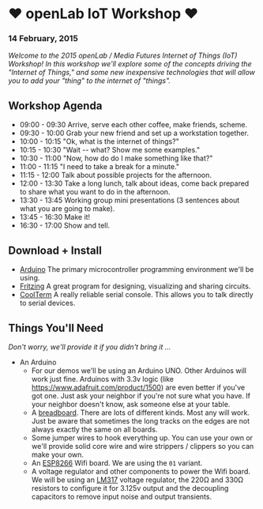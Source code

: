 ❤ openLab IoT Workshop ❤
=========================
### 14 February, 2015

_Welcome to the 2015 openLab / Media Futures Internet of Things (IoT) Workshop! In this workshop we'll explore some of the concepts driving the "Internet of Things," and some new inexpensive technologies that will allow you to add your "thing" to the internet of "things"._

## Workshop Agenda
- 09:00 - 09:30 Arrive, serve each other coffee, make friends, scheme.
- 09:30 - 10:00 Grab your new friend and set up a workstation together.
- 10:00 - 10:15 "Ok, what is the internet of things?"
- 10:15 - 10:30 "Wait -- what? Show me some examples."
- 10:30 - 11:00 "Now, how do do I make something like that?"
- 11:00 - 11:15 "I need to take a break for a minute."
- 11:15 - 12:00 Talk about possible projects for the afternoon.
- 12:00 - 13:30 Take a long lunch, talk about ideas, come back prepared to share what you want to do in the afternoon.
- 13:30 - 13:45 Working group mini presentations (3 sentences about what you are going to make).
- 13:45 - 16:30 Make it!
- 16:30 - 17:00 Show and tell.

## Download + Install
- [Arduino](http://arduino.cc/) The primary microcontroller programming environment we'll be using.
- [Fritzing](http://fritzing.org/home/) A great program for designing,  visualizing and sharing circuits.
- [CoolTerm](http://freeware.the-meiers.org/) A really reliable serial console.  This allows you to talk directly to serial devices.

## Things You'll Need
_Don't worry, we'll provide it if you didn't bring it ..._
- An Arduino
  - For our demos we'll be using an Arduino UNO.  Other Arduinos will work just fine.  Arduinos with 3.3v logic (like https://www.adafruit.com/product/1500) are even better if you've got one.  Just ask your neighbor if you're not sure what you have.  If your neighbor doesn't know, ask someone else at your table.
  - A [breadboard](https://en.wikipedia.org/wiki/Breadboard).  There are lots of different kinds.  Most any will work.  Just be aware that sometimes the long tracks on the edges are not always exactly the same on all boards.
  - Some jumper wires to hook everything up.  You can use your own or we'll provide solid core wire and wire strippers / clippers so you can make your own.
  - An [ESP8266](http://www.esp8266.com/wiki/doku.php) Wifi board.  We are using the `01` variant.  
  - A voltage regulator and other components to power the Wifi board.  We will be using an [LM317](https://en.wikipedia.org/wiki/LM317) voltage regulator, the 220Ω and 330Ω resistors to configure it for 3.125v output and the decoupling capacitors to remove input noise and output transients.

